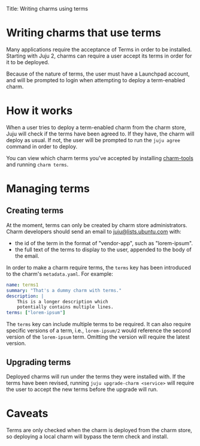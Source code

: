 Title: Writing charms using terms

# Writing charms that use terms

Many applications require the acceptance of Terms in order to be installed.
Starting with Juju 2, charms can require a user accept its terms in order for
it to be deployed.

Because of the nature of terms, the user must have a Launchpad account, and will
be prompted to login when attempting to deploy a term-enabled charm.

# How it works

When a user tries to deploy a term-enabled charm from the charm store, Juju will
check if the terms have been agreed to. If they have, the charm will deploy as
usual. If not, the user will be prompted to run the `juju agree` command in
order to deploy.

You can view which charm terms you've accepted by installing
[charm-tools](./tools-charm-tools.html) and running `charm terms`.

# Managing terms

## Creating terms

At the moment, terms can only be created by charm store administrators.
Charm developers should send an email to juju@lists.ubuntu.com with:
- the id of the term in the format of "vendor-app", such as "lorem-ipsum".
- the full text of the terms to display to the user, appended to the body
of the email.

In order to make a charm require terms, the `terms` key has been introduced to
the charm's `metadata.yaml`. For example:

```yaml
name: terms1
summary: "That's a dummy charm with terms."
description: |
    This is a longer description which
    potentially contains multiple lines.
terms: ["lorem-ipsum"]
```

The `terms` key can include multiple terms to be required. It can also require
specific versions of a term, i.e., `lorem-ipsum/2` would reference the second
version of the `lorem-ipsum` term. Omitting the version will require the latest
version.

## Upgrading terms

Deployed charms will run under the terms they were installed with. If the terms
have been revised, running `juju upgrade-charm <service>` will require the user
to accept the new terms before the upgrade will run.


# Caveats
Terms are only checked when the charm is deployed from the charm store, so
deploying a local charm will bypass the term check and install.
